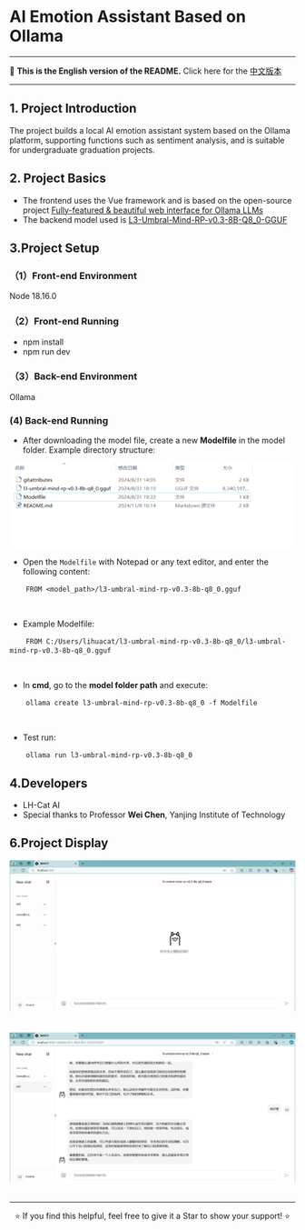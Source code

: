 # AI Emotion Assistant Based on Ollama

---

📖 **This is the English version of the README.** Click here for the [中文版本](./README.md) 

---

## 1. Project Introduction
The project builds a local AI emotion assistant system based on the Ollama platform, supporting functions such as sentiment analysis, and is suitable for undergraduate graduation projects.

## 2. Project Basics
- The frontend uses the Vue framework and is based on the open-source project [Fully-featured & beautiful web interface for Ollama LLMs](https://github.com/jakobhoeg/nextjs-ollama-llm-ui)
- The backend model used is [L3-Umbral-Mind-RP-v0.3-8B-Q8_0-GGUF](https://huggingface.co/Ransss/L3-Umbral-Mind-RP-v0.3-8B-Q8_0-GGUF)


## 3.Project Setup
### （1）Front-end Environment
Node 18.16.0
### （2）Front-end Running
- npm install
- npm run dev
### （3）Back-end Environment
Ollama
### (4) Back-end Running
- After downloading the model file, create a new **Modelfile** in the model folder. Example directory structure:  
<img src="/show11.png"/>
<br>

- Open the `Modelfile` with Notepad or any text editor, and enter the following content:

```plaintext
    FROM <model_path>/l3-umbral-mind-rp-v0.3-8b-q8_0.gguf
```
<br>

- Example Modelfile:

```plaintext
    FROM C:/Users/lihuacat/l3-umbral-mind-rp-v0.3-8b-q8_0/l3-umbral-mind-rp-v0.3-8b-q8_0.gguf
```
<br>

- In __cmd__, go to the __model folder path__ and execute:

```plaintext
    ollama create l3-umbral-mind-rp-v0.3-8b-q8_0 -f Modelfile
```
<br>

- Test run:

```plaintext
    ollama run l3-umbral-mind-rp-v0.3-8b-q8_0
```


## 4.Developers
- LH-Cat AI
- Special thanks to Professor __Wei Chen__, Yanjing Institute of Technology

## 6.Project Display
<img src="/show-1.png"/><br>
<br>
<br>
<img src="/show2.png"/><br>
<br>

---

<p align="center">⭐️ If you find this helpful, feel free to give it a Star to show your support! ⭐️</p>
